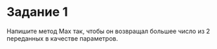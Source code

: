 # Задание 1

Напишите метод Max так, чтобы он возвращал большее число из 2 переданных в качестве параметров.